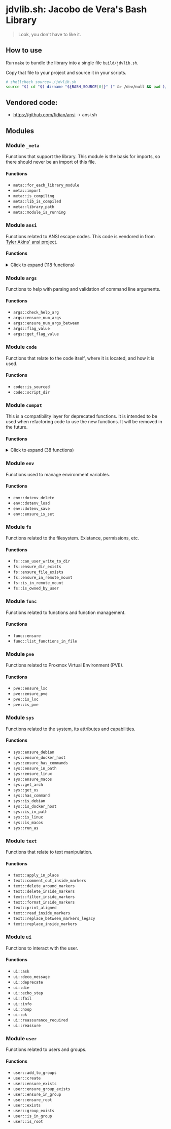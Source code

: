 # jdvlib.sh: Jacobo de Vera's Bash Library

> Look, you don't have to like it.

## How to use

Run `make` to bundle the library into a single file
`build/jdvlib.sh`.

Copy that file to your project and source it in your scripts.

```bash
# shellcheck source=./jdvlib.sh
source "$( cd "$( dirname "${BASH_SOURCE[0]}" )" &> /dev/null && pwd )/jdvlib.sh"
```

## Vendored code:

* https://github.com/fidian/ansi -> ansi.sh

## Modules

<!-- MODULES:START -->
### Module `_meta`

Functions that support the library.
This module is the basis for imports, so there should never be an import of this file.

#### Functions

- `meta::for_each_library_module`
- `meta::import`
- `meta::is_compiling`
- `meta::lib_is_compiled`
- `meta::library_path`
- `meta::module_is_running`

### Module `ansi`

Functions related to ANSI escape codes. This code is vendored in from
[Tyler Akins' ansi project](https://github.com/fidian/ansi).

#### Functions

<details>
<summary>Click to expand (118 functions)</summary>

- `ansi::ansi`
- `ansi::backward`
- `ansi::bell`
- `ansi::bgBlack`
- `ansi::bgBlackIntense`
- `ansi::bgBlue`
- `ansi::bgBlueIntense`
- `ansi::bgColor`
- `ansi::bgCyan`
- `ansi::bgCyanIntense`
- `ansi::bgGreen`
- `ansi::bgGreenIntense`
- `ansi::bgMagenta`
- `ansi::bgMagentaIntense`
- `ansi::bgRed`
- `ansi::bgRedIntense`
- `ansi::bgRgb`
- `ansi::bgWhite`
- `ansi::bgWhiteIntense`
- `ansi::bgYellow`
- `ansi::bgYellowIntense`
- `ansi::black`
- `ansi::blackIntense`
- `ansi::blink`
- `ansi::blue`
- `ansi::blueIntense`
- `ansi::bold`
- `ansi::color`
- `ansi::colorCodePatch`
- `ansi::colorCodes`
- `ansi::colorTable`
- `ansi::colorTableLine`
- `ansi::column`
- `ansi::columnRelative`
- `ansi::cyan`
- `ansi::cyanIntense`
- `ansi::deleteChars`
- `ansi::deleteLines`
- `ansi::doubleUnderline`
- `ansi::down`
- `ansi::encircle`
- `ansi::eraseChars`
- `ansi::eraseDisplay`
- `ansi::eraseLine`
- `ansi::faint`
- `ansi::font`
- `ansi::forward`
- `ansi::fraktur`
- `ansi::frame`
- `ansi::green`
- `ansi::greenIntense`
- `ansi::hideCursor`
- `ansi::icon`
- `ansi::ideogramLeft`
- `ansi::ideogramLeftDouble`
- `ansi::ideogramRight`
- `ansi::ideogramRightDouble`
- `ansi::ideogramStress`
- `ansi::insertChars`
- `ansi::insertLines`
- `ansi::inverse`
- `ansi::invisible`
- `ansi::isAnsiSupported`
- `ansi::italic`
- `ansi::line`
- `ansi::lineRelative`
- `ansi::magenta`
- `ansi::magentaIntense`
- `ansi::nextLine`
- `ansi::noBlink`
- `ansi::noBorder`
- `ansi::noInverse`
- `ansi::noOverline`
- `ansi::noStrike`
- `ansi::noUnderline`
- `ansi::normal`
- `ansi::overline`
- `ansi::plain`
- `ansi::position`
- `ansi::previousLine`
- `ansi::rapidBlink`
- `ansi::red`
- `ansi::redIntense`
- `ansi::repeat`
- `ansi::report`
- `ansi::reportIcon`
- `ansi::reportPosition`
- `ansi::reportScreenChars`
- `ansi::reportTitle`
- `ansi::reportWindowChars`
- `ansi::reportWindowPixels`
- `ansi::reportWindowPosition`
- `ansi::reportWindowState`
- `ansi::reset`
- `ansi::resetAttributes`
- `ansi::resetBackground`
- `ansi::resetColor`
- `ansi::resetFont`
- `ansi::resetForeground`
- `ansi::resetIdeogram`
- `ansi::restoreCursor`
- `ansi::rgb`
- `ansi::saveCursor`
- `ansi::scrollDown`
- `ansi::scrollUp`
- `ansi::showCursor`
- `ansi::showHelp`
- `ansi::strike`
- `ansi::tabBackward`
- `ansi::tabForward`
- `ansi::title`
- `ansi::underline`
- `ansi::up`
- `ansi::visible`
- `ansi::white`
- `ansi::whiteIntense`
- `ansi::yellow`
- `ansi::yellowIntense`

</details>

### Module `args`

Functions to help with parsing and validation of command line arguments.

#### Functions

- `args::check_help_arg`
- `args::ensure_num_args`
- `args::ensure_num_args_between`
- `args::flag_value`
- `args::get_flag_value`

### Module `code`

Functions that relate to the code itself, where it is located, and how it is used.

#### Functions

- `code::is_sourced`
- `code::script_dir`

### Module `compat`

This is a compatibility layer for deprecated functions.  It is intended to be
used when refactoring code to use the new functions.  It will be removed in the
future.

#### Functions

<details>
<summary>Click to expand (38 functions)</summary>

- `ask`
- `can_user_write_to_dir`
- `check_help_arg`
- `deco_message`
- `die`
- `dotenv_delete`
- `dotenv_load`
- `dotenv_save`
- `echo_step`
- `ensure_debian`
- `ensure_dir_exists`
- `ensure_docker_host`
- `ensure_file_exists`
- `ensure_has_commands`
- `ensure_in_path`
- `ensure_in_remote_mount`
- `ensure_num_args`
- `ensure_pve`
- `ensure_root`
- `ensure_var_is_set`
- `fail`
- `flag_value`
- `get_arch`
- `get_os`
- `has_command`
- `info`
- `is_in_remote_mount`
- `is_linux`
- `is_lxc`
- `is_macos`
- `is_owned_by_user`
- `load_env`
- `noop`
- `ok`
- `print_aligned`
- `replace_between_markers`
- `run_as`
- `script_dir`

</details>

### Module `env`

Functions used to manage environment variables.

#### Functions

- `env::dotenv_delete`
- `env::dotenv_load`
- `env::dotenv_save`
- `env::ensure_is_set`

### Module `fs`

Functions related to the filesystem. Existance, permissions, etc.

#### Functions

- `fs::can_user_write_to_dir`
- `fs::ensure_dir_exists`
- `fs::ensure_file_exists`
- `fs::ensure_in_remote_mount`
- `fs::is_in_remote_mount`
- `fs::is_owned_by_user`

### Module `func`

Functions related to functions and function management.

#### Functions

- `func::ensure`
- `func::list_functions_in_file`

### Module `pve`

Functions related to Proxmox Virtual Environment (PVE).

#### Functions

- `pve::ensure_lxc`
- `pve::ensure_pve`
- `pve::is_lxc`
- `pve::is_pve`

### Module `sys`

Functions related to the system, its attributes and capabilities.

#### Functions

- `sys::ensure_debian`
- `sys::ensure_docker_host`
- `sys::ensure_has_commands`
- `sys::ensure_in_path`
- `sys::ensure_linux`
- `sys::ensure_macos`
- `sys::get_arch`
- `sys::get_os`
- `sys::has_command`
- `sys::is_debian`
- `sys::is_docker_host`
- `sys::is_in_path`
- `sys::is_linux`
- `sys::is_macos`
- `sys::run_as`

### Module `text`

Functions that relate to text manipulation.

#### Functions

- `text::apply_in_place`
- `text::comment_out_inside_markers`
- `text::delete_around_markers`
- `text::delete_inside_markers`
- `text::filter_inside_markers`
- `text::format_inside_markers`
- `text::print_aligned`
- `text::read_inside_markers`
- `text::replace_between_markers_legacy`
- `text::replace_inside_markers`

### Module `ui`

Functions to interact with the user.

#### Functions

- `ui::ask`
- `ui::deco_message`
- `ui::deprecate`
- `ui::die`
- `ui::echo_step`
- `ui::fail`
- `ui::info`
- `ui::noop`
- `ui::ok`
- `ui::reassurance_required`
- `ui::reassure`

### Module `user`

Functions related to users and groups.

#### Functions

- `user::add_to_groups`
- `user::create`
- `user::ensure_exists`
- `user::ensure_group_exists`
- `user::ensure_in_group`
- `user::ensure_root`
- `user::exists`
- `user::group_exists`
- `user::is_in_group`
- `user::is_root`
<!-- MODULES:END -->
